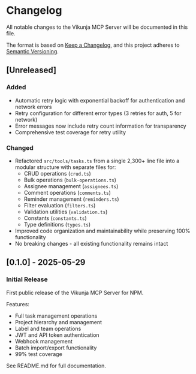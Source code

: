 # Changelog

All notable changes to the Vikunja MCP Server will be documented in this file.

The format is based on [Keep a Changelog](https://keepachangelog.com/en/1.0.0/),
and this project adheres to [Semantic Versioning](https://semver.org/spec/v2.0.0.html).

## [Unreleased]

### Added
- Automatic retry logic with exponential backoff for authentication and network errors
- Retry configuration for different error types (3 retries for auth, 5 for network)
- Error messages now include retry count information for transparency
- Comprehensive test coverage for retry utility

### Changed
- Refactored `src/tools/tasks.ts` from a single 2,300+ line file into a modular structure with separate files for:
  - CRUD operations (`crud.ts`)
  - Bulk operations (`bulk-operations.ts`)
  - Assignee management (`assignees.ts`)
  - Comment operations (`comments.ts`)
  - Reminder management (`reminders.ts`)
  - Filter evaluation (`filters.ts`)
  - Validation utilities (`validation.ts`)
  - Constants (`constants.ts`)
  - Type definitions (`types.ts`)
- Improved code organization and maintainability while preserving 100% functionality
- No breaking changes - all existing functionality remains intact

## [0.1.0] - 2025-05-29

### Initial Release

First public release of the Vikunja MCP Server for NPM.

Features:
- Full task management operations
- Project hierarchy and management
- Label and team operations
- JWT and API token authentication
- Webhook management
- Batch import/export functionality
- 99% test coverage

See README.md for full documentation.
